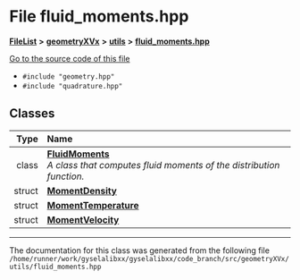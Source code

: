 

# File fluid\_moments.hpp



[**FileList**](files.md) **>** [**geometryXVx**](dir_e51b496b46dd687775e46e0826614574.md) **>** [**utils**](dir_8b9ab5da15e50812e4d198d35fde42ae.md) **>** [**fluid\_moments.hpp**](fluid__moments_8hpp.md)

[Go to the source code of this file](fluid__moments_8hpp_source.md)



* `#include "geometry.hpp"`
* `#include "quadrature.hpp"`















## Classes

| Type | Name |
| ---: | :--- |
| class | [**FluidMoments**](classFluidMoments.md) <br>_A class that computes fluid moments of the distribution function._  |
| struct | [**MomentDensity**](structFluidMoments_1_1MomentDensity.md) <br> |
| struct | [**MomentTemperature**](structFluidMoments_1_1MomentTemperature.md) <br> |
| struct | [**MomentVelocity**](structFluidMoments_1_1MomentVelocity.md) <br> |



















































------------------------------
The documentation for this class was generated from the following file `/home/runner/work/gyselalibxx/gyselalibxx/code_branch/src/geometryXVx/utils/fluid_moments.hpp`

